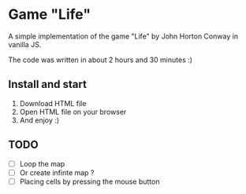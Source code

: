 # Game "Life"
A simple implementation of the game "Life" by John Horton Conway in vanilla JS.

The code was written in about 2 hours and 30 minutes :)

## Install and start
1. Download HTML file
2. Open HTML file on your browser
3. And enjoy :)

## TODO
- [ ] Loop the map
- [ ] Or create infinte map ?
- [ ] Placing cells by pressing the mouse button
